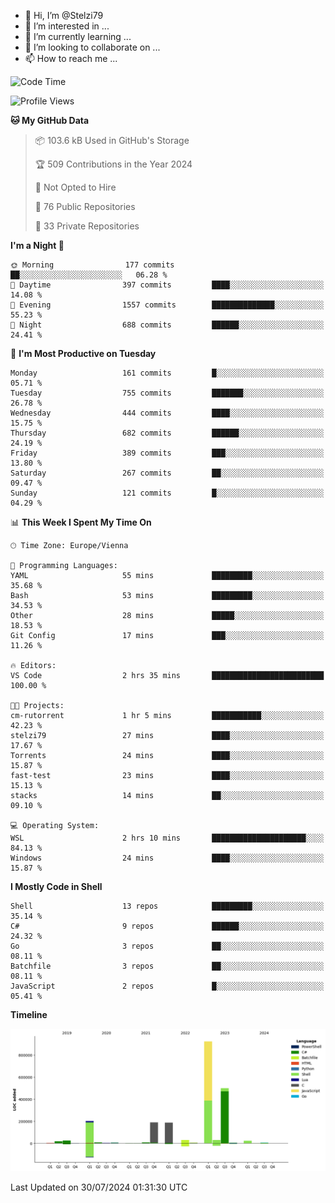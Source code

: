 - 👋 Hi, I’m @Stelzi79
- 👀 I’m interested in ...
- 🌱 I’m currently learning ...
- 💞️ I’m looking to collaborate on ...
- 📫 How to reach me ...

<!--START_SECTION:waka-->
![Code Time](http://img.shields.io/badge/Code%20Time-1%2C014%20hrs%2057%20mins-blue)

![Profile Views](http://img.shields.io/badge/Profile%20Views-0-blue)

**🐱 My GitHub Data** 

> 📦 103.6 kB Used in GitHub's Storage 
 > 
> 🏆 509 Contributions in the Year 2024
 > 
> 🚫 Not Opted to Hire
 > 
> 📜 76 Public Repositories 
 > 
> 🔑 33 Private Repositories 
 > 
**I'm a Night 🦉** 

```text
🌞 Morning                177 commits         ██░░░░░░░░░░░░░░░░░░░░░░░   06.28 % 
🌆 Daytime                397 commits         ████░░░░░░░░░░░░░░░░░░░░░   14.08 % 
🌃 Evening                1557 commits        ██████████████░░░░░░░░░░░   55.23 % 
🌙 Night                  688 commits         ██████░░░░░░░░░░░░░░░░░░░   24.41 % 
```
📅 **I'm Most Productive on Tuesday** 

```text
Monday                   161 commits         █░░░░░░░░░░░░░░░░░░░░░░░░   05.71 % 
Tuesday                  755 commits         ███████░░░░░░░░░░░░░░░░░░   26.78 % 
Wednesday                444 commits         ████░░░░░░░░░░░░░░░░░░░░░   15.75 % 
Thursday                 682 commits         ██████░░░░░░░░░░░░░░░░░░░   24.19 % 
Friday                   389 commits         ███░░░░░░░░░░░░░░░░░░░░░░   13.80 % 
Saturday                 267 commits         ██░░░░░░░░░░░░░░░░░░░░░░░   09.47 % 
Sunday                   121 commits         █░░░░░░░░░░░░░░░░░░░░░░░░   04.29 % 
```


📊 **This Week I Spent My Time On** 

```text
🕑︎ Time Zone: Europe/Vienna

💬 Programming Languages: 
YAML                     55 mins             █████████░░░░░░░░░░░░░░░░   35.68 % 
Bash                     53 mins             █████████░░░░░░░░░░░░░░░░   34.53 % 
Other                    28 mins             █████░░░░░░░░░░░░░░░░░░░░   18.53 % 
Git Config               17 mins             ███░░░░░░░░░░░░░░░░░░░░░░   11.26 % 

🔥 Editors: 
VS Code                  2 hrs 35 mins       █████████████████████████   100.00 % 

🐱‍💻 Projects: 
cm-rutorrent             1 hr 5 mins         ███████████░░░░░░░░░░░░░░   42.23 % 
stelzi79                 27 mins             ████░░░░░░░░░░░░░░░░░░░░░   17.67 % 
Torrents                 24 mins             ████░░░░░░░░░░░░░░░░░░░░░   15.87 % 
fast-test                23 mins             ████░░░░░░░░░░░░░░░░░░░░░   15.13 % 
stacks                   14 mins             ██░░░░░░░░░░░░░░░░░░░░░░░   09.10 % 

💻 Operating System: 
WSL                      2 hrs 10 mins       █████████████████████░░░░   84.13 % 
Windows                  24 mins             ████░░░░░░░░░░░░░░░░░░░░░   15.87 % 
```

**I Mostly Code in Shell** 

```text
Shell                    13 repos            █████████░░░░░░░░░░░░░░░░   35.14 % 
C#                       9 repos             ██████░░░░░░░░░░░░░░░░░░░   24.32 % 
Go                       3 repos             ██░░░░░░░░░░░░░░░░░░░░░░░   08.11 % 
Batchfile                3 repos             ██░░░░░░░░░░░░░░░░░░░░░░░   08.11 % 
JavaScript               2 repos             █░░░░░░░░░░░░░░░░░░░░░░░░   05.41 % 
```



**Timeline**

![Lines of Code chart](https://raw.githubusercontent.com/Stelzi79/Stelzi79/main/assets/bar_graph.png)


 Last Updated on 30/07/2024 01:31:30 UTC
<!--END_SECTION:waka-->

<!---
Stelzi79/Stelzi79 is a ✨ special ✨ repository because its `README.md` (this file) appears on your GitHub profile.
You can click the Preview link to take a look at your changes.
--->
